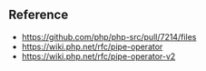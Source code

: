## Reference
- https://github.com/php/php-src/pull/7214/files
- https://wiki.php.net/rfc/pipe-operator
- https://wiki.php.net/rfc/pipe-operator-v2
